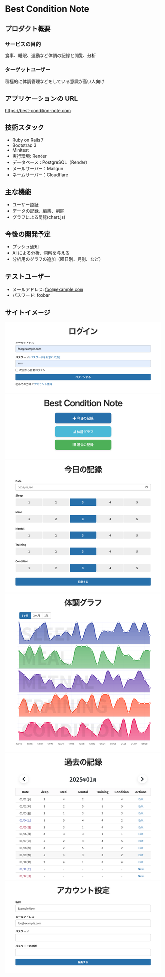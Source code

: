 # Best Condition Note

## プロダクト概要

### サービスの目的

食事、睡眠、運動など体調の記録と閲覧、分析

### ターゲットユーザー

積極的に体調管理などをしている意識が高い人向け

## アプリケーションの URL

https://best-condition-note.com

## 技術スタック

- Ruby on Rails 7
- Bootstrap 3
- Minitest
- 実行環境: Render
- データベース：PostgreSQL（Render）
- メールサーバー：Mailgun
- ネームサーバー：Cloudflare

## 主な機能

- ユーザー認証
- データの記録、編集、削除
- グラフによる閲覧(chart.js)

## 今後の開発予定

- プッシュ通知
- AI による分析、洞察を与える
- 分析用のグラフの追加（曜日別、月別、など）

## テストユーザー

- メールアドレス: foo@example.com
- パスワード: foobar

## サイトイメージ

![ログイン](app/assets/images/readme/login.png)
![ホーム](app/assets/images/readme/home.png)
![今日の記録](app/assets/images/readme/form.png)
![グラフ](app/assets/images/readme/graph.png)
![記録の閲覧と編集](app/assets/images/readme/index.png)
![アカウントの編集](app/assets/images/readme/account.png)
